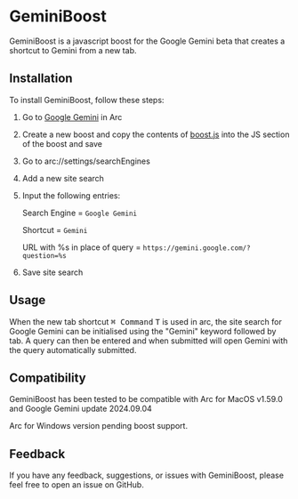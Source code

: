 # GeminiBoost
GeminiBoost is a javascript boost for the Google Gemini beta that creates a shortcut to Gemini from a new tab.
## Installation
To install GeminiBoost, follow these steps:

1. Go to [Google Gemini](https://gemini.google.com/) in Arc
2. Create a new boost and copy the contents of [boost.js](https://github.com/fc1018/geminiboost/blob/master/boost.js) into the JS section of the boost and save
3. Go to arc://settings/searchEngines
4. Add a new site search
5. Input the following entries:
   
     Search Engine = `Google Gemini`
   
     Shortcut = `Gemini`
   
     URL with %s in place of query = `https://gemini.google.com/?question=%s`
7. Save site search

## Usage
When the new tab shortcut <kbd>⌘ Command</kbd> <kbd>T</kbd> is used in arc, the site search for 
Google Gemini can be initialised using the "Gemini" keyword followed by tab. A query can then be entered and when submitted will open Gemini with the query
automatically submitted.

## Compatibility
GeminiBoost has been tested to be compatible with Arc for MacOS v1.59.0 and Google Gemini update 2024.09.04

Arc for Windows version pending boost support.
## Feedback
If you have any feedback, suggestions, or issues with GeminiBoost, please feel free to open an issue on GitHub.
